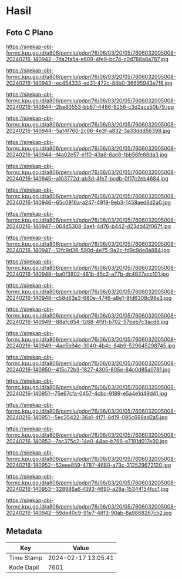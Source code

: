 # Hasil

## Foto C Plano

https://sirekap-obj-formc.kpu.go.id/a806/pemilu/pdpr/76/06/03/20/05/7606032005008-20240216-140942--7da2fa5a-e609-4fe9-bc74-c0d788a8a787.jpg

https://sirekap-obj-formc.kpu.go.id/a806/pemilu/pdpr/76/06/03/20/05/7606032005008-20240216-140943--ec454333-ed31-472c-84b0-36695943e7f6.jpg

https://sirekap-obj-formc.kpu.go.id/a806/pemilu/pdpr/76/06/03/20/05/7606032005008-20240216-140944--2be80553-bb67-4486-8256-c3d2aca50b79.jpg

https://sirekap-obj-formc.kpu.go.id/a806/pemilu/pdpr/76/06/03/20/05/7606032005008-20240216-140944--5a14f760-2c06-4e3f-a832-3a33ddd56398.jpg

https://sirekap-obj-formc.kpu.go.id/a806/pemilu/pdpr/76/06/03/20/05/7606032005008-20240216-140944--f4a02e57-e1f0-43a6-8ae8-1bb56fe88da3.jpg

https://sirekap-obj-formc.kpu.go.id/a806/pemilu/pdpr/76/06/03/20/05/7606032005008-20240216-140945--a103772d-ab3d-4fe7-bcdb-0f17c2eb4684.jpg

https://sirekap-obj-formc.kpu.go.id/a806/pemilu/pdpr/76/06/03/20/05/7606032005008-20240216-140946--65c0916a-a247-4919-9eb3-1458aed6d2a0.jpg

https://sirekap-obj-formc.kpu.go.id/a806/pemilu/pdpr/76/06/03/20/05/7606032005008-20240216-140947--064d5308-2ae1-4d76-b442-d23dd42f067f.jpg

https://sirekap-obj-formc.kpu.go.id/a806/pemilu/pdpr/76/06/03/20/05/7606032005008-20240216-140947--12fc9d36-590d-4e75-9a2c-fd9c9de8a884.jpg

https://sirekap-obj-formc.kpu.go.id/a806/pemilu/pdpr/76/06/03/20/05/7606032005008-20240216-140948--ba0f3802-481b-45c2-a77b-dc4827acc101.jpg

https://sirekap-obj-formc.kpu.go.id/a806/pemilu/pdpr/76/06/03/20/05/7606032005008-20240216-140948--c58d63e3-680e-4746-a8e1-8fd6308c98e3.jpg

https://sirekap-obj-formc.kpu.go.id/a806/pemilu/pdpr/76/06/03/20/05/7606032005008-20240216-140949--88afc854-1268-4f91-b702-57beb7c3acd8.jpg

https://sirekap-obj-formc.kpu.go.id/a806/pemilu/pdpr/76/06/03/20/05/7606032005008-20240216-140949--4ae5b94e-3040-4b4c-84b9-529645298745.jpg

https://sirekap-obj-formc.kpu.go.id/a806/pemilu/pdpr/76/06/03/20/05/7606032005008-20240216-140950--415c72b3-1827-4305-805e-64c0d85a0781.jpg

https://sirekap-obj-formc.kpu.go.id/a806/pemilu/pdpr/76/06/03/20/05/7606032005008-20240216-140951--75e67cfa-0457-4cbc-9189-e5a4e1d49d41.jpg

https://sirekap-obj-formc.kpu.go.id/a806/pemilu/pdpr/76/06/03/20/05/7606032005008-20240216-140951--5ec35422-36a1-4f71-8d19-095c698ad2a5.jpg

https://sirekap-obj-formc.kpu.go.id/a806/pemilu/pdpr/76/06/03/20/05/7606032005008-20240216-140952--7ac375c2-14e0-44aa-b766-a7191d017e90.jpg

https://sirekap-obj-formc.kpu.go.id/a806/pemilu/pdpr/76/06/03/20/05/7606032005008-20240216-140952--52eee859-4787-4680-a73c-312529672120.jpg

https://sirekap-obj-formc.kpu.go.id/a806/pemilu/pdpr/76/06/03/20/05/7606032005008-20240216-140953--328986a6-f393-4690-a28a-15344154fcc1.jpg

https://sirekap-obj-formc.kpu.go.id/a806/pemilu/pdpr/76/06/03/20/05/7606032005008-20240216-140942--59de40c9-91e7-48f3-90ab-8a9868267cb2.jpg


## Metadata

| Key        | Value               |
| ---------- | ------------------- |
| Time Stamp | 2024-02-17 13:05:41 |
| Kode Dapil | 7601                |



